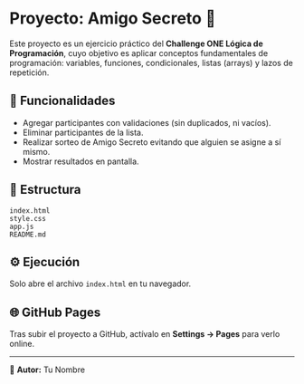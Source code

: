 # Proyecto: Amigo Secreto 🎁

Este proyecto es un ejercicio práctico del **Challenge ONE Lógica de Programación**, cuyo objetivo es aplicar conceptos fundamentales de programación: variables, funciones, condicionales, listas (arrays) y lazos de repetición.

## 🚀 Funcionalidades
- Agregar participantes con validaciones (sin duplicados, ni vacíos).
- Eliminar participantes de la lista.
- Realizar sorteo de Amigo Secreto evitando que alguien se asigne a sí mismo.
- Mostrar resultados en pantalla.

## 📂 Estructura
```
index.html
style.css
app.js
README.md
```

## ⚙️ Ejecución
Solo abre el archivo `index.html` en tu navegador.

## 🌐 GitHub Pages
Tras subir el proyecto a GitHub, actívalo en **Settings → Pages** para verlo online.

---
📖 **Autor:** Tu Nombre
